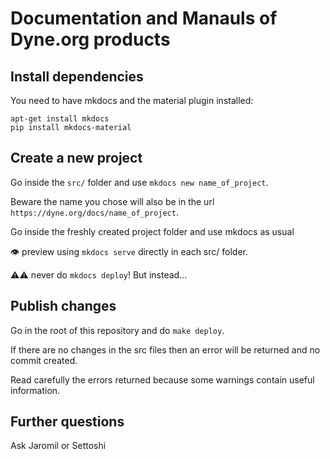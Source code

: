 # Documentation and Manauls of Dyne.org products

## Install dependencies

You need to have mkdocs and the material plugin installed:
```
apt-get install mkdocs
pip install mkdocs-material
```

## Create a new project

Go inside the `src/` folder and use `mkdocs new name_of_project`.

Beware the name you chose will also be in the url `https://dyne.org/docs/name_of_project`.

Go inside the freshly created project folder and use mkdocs as usual

👁️ preview using `mkdocs serve` directly in each src/ folder.

⚠️⚠️  never do `mkdocs deploy`! But instead...

## Publish changes

Go in the root of this repository and do `make deploy`.

If there are no changes in the src files then an error will be returned and no commit created.

Read carefully the errors returned because some warnings contain useful information.


## Further questions

Ask Jaromil or Settoshi

